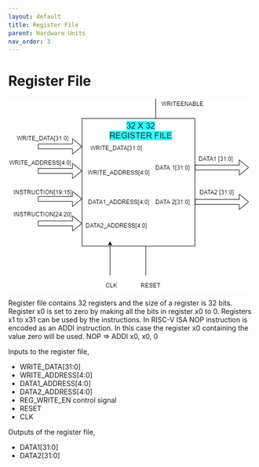 ```yaml
---
layout: default
title: Register File
parent: Hardware Units
nav_order: 3
---
```


# Register File

![Register File Image](../images/hardware_units/reg_file/reg_file.png)

Register file contains 32 registers and the size of a register is 32 bits. Register x0 is set to zero by making all the bits in register x0 to 0. Registers x1 to x31 can be used by the instructions.
In RISC-V ISA NOP instruction is encoded as an ADDI instruction. In this case the register x0 containing the value zero will be used.
NOP ⇒ ADDI x0, x0, 0

Inputs to the register file,

- WRITE_DATA[31:0]
- WRITE_ADDRESS[4:0]
- DATA1_ADDRESS[4:0]
- DATA2_ADDRESS[4:0]
- REG_WRITE_EN control signal
- RESET
- CLK

Outputs of the register file,

- DATA1[31:0]
- DATA2[31:0]
